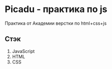# Picadu - практика по js
Практика от Академии верстки по html+css+js

## Стэк
1. JavaScript
2. HTML
3. CSS
